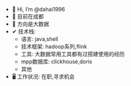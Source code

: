 - 👋 Hi, I’m @dahai1996
- 👀 目前在成都
- 🌱 方向是大数据
- ✔ 技术栈: 
  - 语言: java,shell
  - 技术框架: hadoop系列,flink
  - 工具: 大数据常用工具都有过搭建使用的经历
  - mpp数据库: clickhouse,doris
  - 其他
- 🖥 工作状况: 在职,寻求机会
